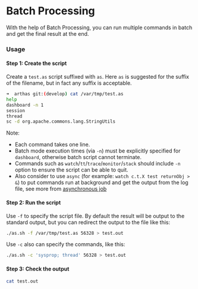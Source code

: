 Batch Processing
================

With the help of Batch Processing, you can run multiple commands in batch and get the final result at the end.

### Usage

#### Step 1: Create the script

Create a `test.as` script suffixed with `as`. Here `as` is suggested for the suffix of the filename, but in fact any suffix is acceptable.

```bash
➜  arthas git:(develop) cat /var/tmp/test.as
help
dashboard -n 1
session
thread
sc -d org.apache.commons.lang.StringUtils
```

Note:
* Each command takes one line.
* Batch mode execution times (via `-n`) must be explicitly specified for `dashboard`, otherwise batch script cannot terminate.
* Commands such as `watch`/`tt`/`trace`/`monitor`/`stack` should include `-n` option to ensure the script can be able to quit.
* Also consider to use `async` (for example: `watch c.t.X test returnObj > &`) to put commands run at background and get the output from the log file, see more from [asynchronous job](async.md)

#### Step 2: Run the script

Use `-f` to specify the script file. By default the result will be output to the standard output, but you can redirect the output to the file like this:

```bash
./as.sh -f /var/tmp/test.as 56328 > test.out
```

Use `-c` also can specify the commands, like this:

```bash
./as.sh -c 'sysprop; thread' 56328 > test.out
```

#### Step 3: Check the output

```bash
cat test.out
```
